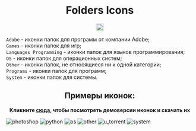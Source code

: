 <h1 align="center">Folders Icons</h1>

<p align="center">
<a href="https://github.com/blackcatprog/folder_icons/blob/main/LICENSE"><img alt="LICENSE" src="https://img.shields.io/github/license/tjackenpacken/taskbar-groups?style=for-the-badge" height="20"/></a> 
</p>

<p>
    <code>Adobe</code> - иконки папок для программ от компании Adobe;<br>
    <code>Games</code> - иконки папок для игр;<br>
    <code>Languages Programming</code> - иконки папок для языков программирования;<br>
    <code>OS</code> - иконки папок для операционных систем;<br>
    <code>Other</code> - иконки папок, не относящиеся ни к одной категории;<br>
    <code>Programs</code> - иконки папок для программ;<br>
    <code>System</code> - иконки папок для системы.
</p>

<h2 align="center">Примеры иконок:</h2>

<p align="center">
<strong>Кликните <a href="demo.md">сюда</a>, чтобы посмотреть демоверсии иконок и скачать их</strong>
  
![photoshop](Adobe/photoshop.ico) ![python](Languages%20Programming/python.ico)
![os](OS/ubuntu.ico) ![other](Other/youtube.ico) ![u_torrent](Programs/unity.ico)
![system](System/video.ico)

</p>
